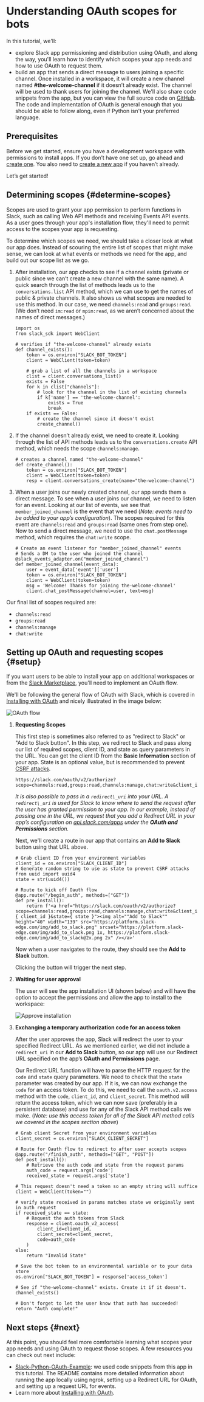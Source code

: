 # Understanding OAuth scopes for bots

In this tutorial, we'll:

* explore Slack app permissioning and distribution using OAuth, and along the way, you'll learn how to identify which scopes your app needs and how to use OAuth to request them.
* build an app that sends a direct message to users joining a specific channel. Once installed in a workspace, it will create a new channel named **#the-welcome-channel** if it doesn’t already exist. The channel will be used to thank users for joining the channel. We'll also share code snippets from the app, but you can view the full source code on [GitHub](https://github.com/stevengill/slack-python-oauth-example). The code and implementation of OAuth is general enough that you should be able to follow along, even if Python isn't your preferred language.

## Prerequisites

Before we get started, ensure you have a development workspace with permissions to install apps. If you don’t have one set up, go ahead and [create one](https://slack.com/create). You also need to [create a new app](https://api.slack.com/apps/new) if you haven’t already. 

Let’s get started!

## Determining scopes {#determine-scopes}

Scopes are used to grant your app permission to perform functions in Slack, such as calling Web API methods and receiving Events API events. As a user goes through your app's installation flow, they'll need to permit access to the scopes your app is requesting.

To determine which scopes we need, we should take a closer look at what our app does. Instead of scouring the entire list of scopes that might make sense, we can look at what events or methods we need for the app, and build out our scope list as we go.

1. After installation, our app checks to see if a channel exists (private or public since we can’t create a new channel with the same name). A quick search through the list of methods leads us to the `conversations.list` API method, which we can use to get the names of public & private channels. It also shows us what scopes are needed to use this method. In our case, we need `channels:read` and `groups:read`. (We don’t need `im:read` or `mpim:read`, as we aren’t concerned about the names of direct messages.)

    ```
    import os
    from slack_sdk import WebClient
    
    # verifies if "the-welcome-channel" already exists
    def channel_exists():
        token = os.environ["SLACK_BOT_TOKEN"]
        client = WebClient(token=token)

        # grab a list of all the channels in a workspace
        clist = client.conversations_list()
        exists = False
        for k in clist["channels"]:
            # look for the channel in the list of existing channels
            if k['name'] == 'the-welcome-channel':
                exists = True
                break
        if exists == False:
            # create the channel since it doesn't exist
            create_channel()
    ```

2. If the channel doesn’t already exist, we need to create it. Looking through the list of API methods leads us to the `conversations.create` API method, which needs the scope `channels:manage`.

    ```
    # creates a channel named "the-welcome-channel"
    def create_channel():
        token = os.environ["SLACK_BOT_TOKEN"]
        client = WebClient(token=token)
        resp = client.conversations_create(name="the-welcome-channel")
    ```

3. When a user joins our newly created channel, our app sends them a direct message. To see when a user joins our channel, we need to listen for an event. Looking at our list of events, we see that `member_joined_channel` is the event that we need (_Note: events need to be added to your app’s configuration_). The scopes required for this event are `channels:read` and `groups:read` (same ones from step one). Now to send a direct message, we need to use the `chat.postMessage` method, which requires the `chat:write` scope.

    ```
    # Create an event listener for "member_joined_channel" events
    # Sends a DM to the user who joined the channel
    @slack_events_adapter.on("member_joined_channel")
    def member_joined_channel(event_data):
        user = event_data['event']['user']
        token = os.environ["SLACK_BOT_TOKEN"]
        client = WebClient(token=token)
        msg = 'Welcome! Thanks for joining the-welcome-channel'
        client.chat_postMessage(channel=user, text=msg)
    ```

Our final list of scopes required are: 
* `channels:read`
* `groups:read`
* `channels:manage`
* `chat:write`

## Setting up OAuth and requesting scopes {#setup}

If you want users to be able to install your app on additional workspaces or from the [Slack Marketplace](https://api.slack.com/slack-marketplace/review-guide), you'll need to implement an OAuth flow.

We'll be following the general flow of OAuth with Slack, which is covered in [Installing with OAuth](https://api.slack.com/authentication/oauth-v2) and nicely illustrated in the image below:

![OAuth flow](/img/understanding-oauth-flow.png)

1. **Requesting Scopes** 

    This first step is sometimes also referred to as "redirect to Slack" or "Add to Slack button". In this step, we redirect to Slack and pass along our list of required scopes, client ID, and state as query parameters in the URL. You can get the client ID from the **Basic Information** section of your app. State is an optional value, but is recommended to prevent [CSRF attacks](https://en.wikipedia.org/wiki/Cross-site_request_forgery).

    ```
    https://slack.com/oauth/v2/authorize?scope=channels:read,groups:read,channels:manage,chat:write&client_id=YOUR_CLIENT_ID&state=STATE_STRING
    ```

    _It is also possible to pass in a `redirect\_uri` into your URL. A `redirect\_uri` is used for Slack to know where to send the request after the user has granted permission to your app. In our example, instead of passing one in the URL, we request that you add a Redirect URL in your app’s configuration on [api.slack.com/apps](https://api.slack.com/apps) under the **OAuth and Permissions** section._

    Next, we'll create a route in our app that contains an **Add to Slack** button using that URL above.

    ```
    # Grab client ID from your environment variables
    client_id = os.environ["SLACK_CLIENT_ID"]
    # Generate random string to use as state to prevent CSRF attacks
    from uuid import uuid4
    state = str(uuid4())

    # Route to kick off Oauth flow
    @app.route("/begin_auth", methods=["GET"])
    def pre_install():
        return f'<a href="https://slack.com/oauth/v2/authorize?scope=channels:read,groups:read,channels:manage,chat:write&client_id={ client_id }&state={ state }"><img alt=""Add to Slack"" height="40" width="139" src="https://platform.slack-edge.com/img/add_to_slack.png" srcset="https://platform.slack-edge.com/img/add_to_slack.png 1x, https://platform.slack-edge.com/img/add_to_slack@2x.png 2x" /></a>'
    ```

    Now when a user navigates to the route, they should see the **Add to Slack** button.

    Clicking the button will trigger the next step.

2. **Waiting for user approval**

    The user will see the app installation UI (shown below) and will have the option to accept the permissions and allow the app to install to the workspace:

    ![Approve installation](/img/understanding-oauth-approve.png)

3. **Exchanging a temporary authorization code for an access token**

    After the user approves the app, Slack will redirect the user to your specified Redirect URL. As we mentioned earlier, we did not include a `redirect_uri` in our **Add to Slack** button, so our app will use our Redirect URL specified on the app’s **OAuth and Permissions** page.

    Our Redirect URL function will have to parse the HTTP request for the `code` and `state` query parameters. We need to check that the `state` parameter was created by our app. If it is, we can now exchange the `code` for an access token. To do this, we need to call the `oauth.v2.access` method with the `code`, `client_id`, and `client_secret`. This method will return the access token, which we can now save (preferably in a persistent database) and use for any of the Slack API method calls we make. (_Note: use this access token for all of the Slack API method calls we covered in the scopes section above_)

    ```
    # Grab client Secret from your environment variables
    client_secret = os.environ["SLACK_CLIENT_SECRET"]

    # Route for Oauth flow to redirect to after user accepts scopes
    @app.route("/finish_auth", methods=["GET", "POST"])
    def post_install():
        # Retrieve the auth code and state from the request params
        auth_code = request.args['code']
        received_state = request.args['state']

    # This request doesn't need a token so an empty string will suffice
    client = WebClient(token="")

    # verify state received in params matches state we originally sent in auth request
    if received_state == state:
        # Request the auth tokens from Slack
        response = client.oauth_v2_access(
            client_id=client_id,
            client_secret=client_secret,
            code=auth_code
        )
    else:
        return "Invalid State"

    # Save the bot token to an environmental variable or to your data store
    os.environ["SLACK_BOT_TOKEN"] = response['access_token']

    # See if "the-welcome-channel" exists. Create it if it doesn't.
    channel_exists()

    # Don't forget to let the user know that auth has succeeded!
    return "Auth complete!"
    ```

## Next steps {#next}

At this point, you should feel more comfortable learning what scopes your app needs and using OAuth to request those scopes. A few resources you can check out next include:

*   [Slack-Python-OAuth-Example](https://github.com/stevengill/slack-python-oauth-example): we used code snippets from this app in this tutorial. The README contains more detailed information about running the app locally using ngrok, setting up a Redirect URL for OAuth, and setting up a request URL for events.
*   Learn more about [Installing with OAuth](https://api.slack.com/authentication/oauth-v2).
